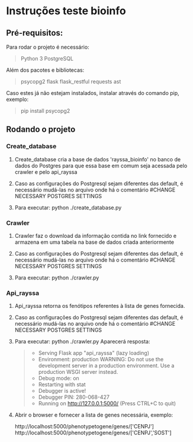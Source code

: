 # Instruções teste bioinfo
## Pré-requisitos:

Para rodar o projeto é necessário:
  >Python 3
  >PostgreSQL
  
Além dos pacotes e bibliotecas:
  >psycopg2
  >flask
  >flask_restful
  >requests
  >ast
  
Caso estes já não estejam instalados, instalar através do comando pip, exemplo:

  >pip install psycopg2
  
## Rodando o projeto

### Create_database
1) Create_database cria a base de dados 'rayssa_bioinfo' no banco de dados do Postgres para que essa base em comum seja acessada pelo crawler e pelo api_rayssa

2) Caso as configurações do Postgresql sejam diferentes das default, é necessário mudá-las no arquivo onde há o comentário #CHANGE NECESSARY POSTGRES SETTINGS

3) Para executar: python ./create_database.py

### Crawler
1) Crawler faz o download da informação contida no link fornecido e armazena em uma tabela na base de dados criada anteriormente

2) Caso as configurações do Postgresql sejam diferentes das default, é necessário mudá-las no arquivo onde há o comentário #CHANGE NECESSARY POSTGRES SETTINGS

3) Para executar: python ./crawler.py

### Api_rayssa
1) Api_rayssa retorna os fenótipos referentes à lista de genes fornecida.

2) Caso as configurações do Postgresql sejam diferentes das default, é necessário mudá-las no arquivo onde há o comentário #CHANGE NECESSARY POSTGRES SETTINGS

3) Para executar: python ./crawler.py
  Aparecerá resposta:
   > * Serving Flask app "api_rayssa" (lazy loading)
   > * Environment: production
   >  WARNING: Do not use the development server in a production environment.
   >  Use a production WSGI server instead.
   > * Debug mode: on
   > * Restarting with stat
   > * Debugger is active!
   > * Debugger PIN: 280-068-427
   > * Running on http://127.0.0.1:5000/ (Press CTRL+C to quit)
    
 4) Abrir o browser e fornecer a lista de genes necessária, exemplo:
 
    http://localhost:5000/phenotypetogene/genes/['CENPJ']
    http://localhost:5000/phenotypetogene/genes/['CENPJ','SOST']



  
